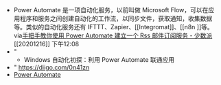 - Power Automate 是一项自动化服务，以前叫做 Microsoft Flow，可以在应用程序和服务之间创建自动化的工作流，以同步文件，获取通知，收集数据等。类似的自动化服务还有 IFTTT、Zapier、[[Integromat]]、[[n8n ]]等。
via[手把手教你使用 Power Automate 建立一个 Rss 邮件订阅服务 - 少数派](https://sspai.com/post/60006)
[[20201216]] 下午12:08
- "
    - Windows 自动化初探：利用 Power Automate 联通应用
- " https://diigo.com/0n41zn
- [Power Automate](https://asia.flow.microsoft.com/zh-cn/)

